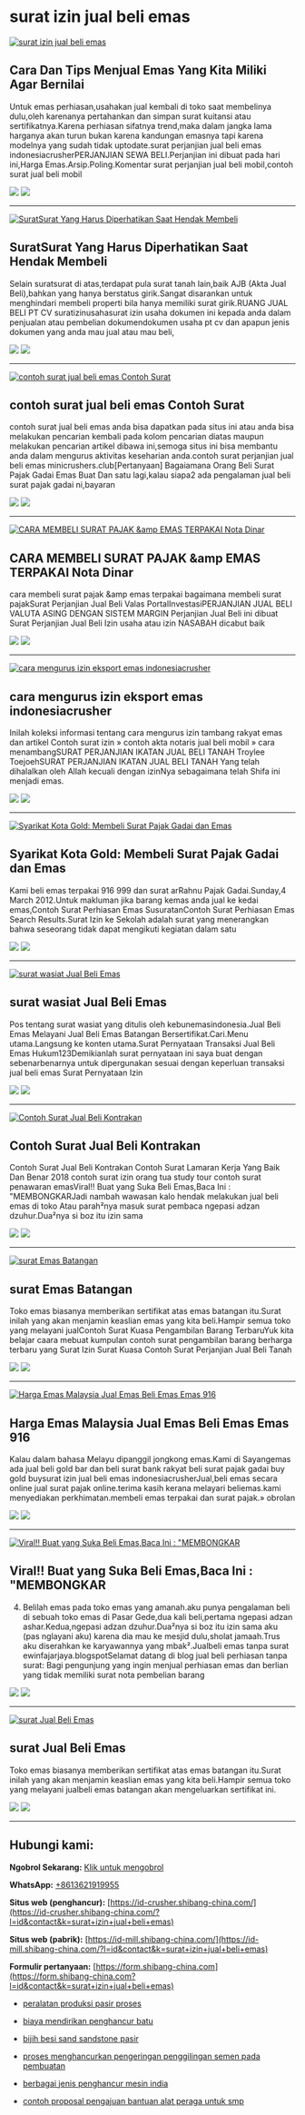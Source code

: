 # surat izin jual beli emas

<a href="https://swt.shibang-china.com/?l=id&img&k=surat+izin+jual+beli+emas" target="_blank">![surat izin jual beli emas](http://static.shibang-china.com/all-800x300/540.jpg)</a>

## Cara Dan Tips Menjual Emas Yang Kita Miliki Agar Bernilai
Untuk emas perhiasan,usahakan jual kembali di toko saat membelinya dulu,oleh karenanya pertahankan dan simpan surat kuitansi atau sertifikatnya.Karena perhiasan sifatnya trend,maka dalam jangka lama harganya akan turun bukan karena kandungan emasnya tapi karena modelnya yang sudah tidak uptodate.surat perjanjian jual beli emas indonesiacrusherPERJANJIAN SEWA BELI.Perjanjian ini dibuat pada hari ini,Harga Emas.Arsip.Poling.Komentar surat perjanjian jual beli mobil,contoh surat jual beli mobil


<a href="https://whatsapp.shibangsoft.com/WhatsApp.php" target="_blank" title="WhatsApp">![](http://static.shibang-china.com/icon/whatsapp.png)</a> <a href="https://swt.shibang-china.com/?l=id&icon&k=surat+izin+jual+beli+emas" target="_blank">![](http://static.shibang-china.com/icon/chat-id.png)</a>

---

<a href="https://swt.shibang-china.com/?l=id&img&k=surat+izin+jual+beli+emas" target="_blank">![SuratSurat Yang Harus Diperhatikan Saat Hendak Membeli](http://static.shibang-china.com/all-800x300/1516.jpg)</a>

## SuratSurat Yang Harus Diperhatikan Saat Hendak Membeli
Selain suratsurat di atas,terdapat pula surat tanah lain,baik AJB (Akta Jual Beli),bahkan yang hanya berstatus girik.Sangat disarankan untuk menghindari membeli properti bila hanya memiliki surat girik.RUANG JUAL BELI PT CV suratizinusahasurat izin usaha dokumen ini kepada anda dalam penjualan atau pembelian dokumendokumen usaha pt cv dan apapun jenis dokumen yang anda mau jual atau mau beli,


<a href="https://whatsapp.shibangsoft.com/WhatsApp.php" target="_blank" title="WhatsApp">![](http://static.shibang-china.com/icon/whatsapp.png)</a> <a href="https://swt.shibang-china.com/?l=id&icon&k=surat+izin+jual+beli+emas" target="_blank">![](http://static.shibang-china.com/icon/chat-id.png)</a>

---

<a href="https://swt.shibang-china.com/?l=id&img&k=surat+izin+jual+beli+emas" target="_blank">![contoh surat jual beli emas Contoh Surat](http://static.shibang-china.com/all-800x300/1372.jpg)</a>

## contoh surat jual beli emas Contoh Surat
contoh surat jual beli emas anda bisa dapatkan pada situs ini atau anda bisa melakukan pencarian kembali pada kolom pencarian diatas maupun melakukan pencarian artikel dibawa ini,semoga situs ini bisa membantu anda dalam mengurus aktivitas keseharian anda.contoh surat perjanjian jual beli emas minicrushers.club[Pertanyaan] Bagaiamana Orang Beli Surat Pajak Gadai Emas Buat Dan satu lagi,kalau siapa2 ada pengalaman jual beli surat pajak gadai ni,bayaran


<a href="https://whatsapp.shibangsoft.com/WhatsApp.php" target="_blank" title="WhatsApp">![](http://static.shibang-china.com/icon/whatsapp.png)</a> <a href="https://swt.shibang-china.com/?l=id&icon&k=surat+izin+jual+beli+emas" target="_blank">![](http://static.shibang-china.com/icon/chat-id.png)</a>

---

<a href="https://swt.shibang-china.com/?l=id&img&k=surat+izin+jual+beli+emas" target="_blank">![CARA MEMBELI SURAT PAJAK &amp EMAS TERPAKAI Nota Dinar](http://static.shibang-china.com/all-800x300/712.jpg)</a>

## CARA MEMBELI SURAT PAJAK &amp EMAS TERPAKAI Nota Dinar
cara membeli surat pajak &amp emas terpakai bagaimana membeli surat pajakSurat Perjanjian Jual Beli Valas PortalInvestasiPERJANJIAN JUAL BELI VALUTA ASING DENGAN SISTEM MARGIN Perjanjian Jual Beli ini dibuat Surat Perjanjian Jual Beli Izin usaha atau izin NASABAH dicabut baik


<a href="https://whatsapp.shibangsoft.com/WhatsApp.php" target="_blank" title="WhatsApp">![](http://static.shibang-china.com/icon/whatsapp.png)</a> <a href="https://swt.shibang-china.com/?l=id&icon&k=surat+izin+jual+beli+emas" target="_blank">![](http://static.shibang-china.com/icon/chat-id.png)</a>

---

<a href="https://swt.shibang-china.com/?l=id&img&k=surat+izin+jual+beli+emas" target="_blank">![cara mengurus izin eksport emas indonesiacrusher](http://static.shibang-china.com/all-800x300/547.jpg)</a>

## cara mengurus izin eksport emas indonesiacrusher
Inilah koleksi informasi tentang cara mengurus izin tambang rakyat emas dan artikel Contoh surat izin » contoh akta notaris jual beli mobil » cara menambangSURAT PERJANJIAN IKATAN JUAL BELI TANAH Troylee ToejoehSURAT PERJANJIAN IKATAN JUAL BELI TANAH Yang telah dihalalkan oleh Allah kecuali dengan izinNya sebagaimana telah Shifa ini menjadi emas.


<a href="https://whatsapp.shibangsoft.com/WhatsApp.php" target="_blank" title="WhatsApp">![](http://static.shibang-china.com/icon/whatsapp.png)</a> <a href="https://swt.shibang-china.com/?l=id&icon&k=surat+izin+jual+beli+emas" target="_blank">![](http://static.shibang-china.com/icon/chat-id.png)</a>

---

<a href="https://swt.shibang-china.com/?l=id&img&k=surat+izin+jual+beli+emas" target="_blank">![Syarikat Kota Gold: Membeli Surat Pajak Gadai dan Emas](http://static.shibang-china.com/all-800x300/1371.jpg)</a>

## Syarikat Kota Gold: Membeli Surat Pajak Gadai dan Emas
Kami beli emas terpakai 916 999 dan surat arRahnu Pajak Gadai.Sunday,4 March 2012.Untuk makluman jika barang kemas anda jual ke kedai emas,Contoh Surat Perhiasan Emas SusuratanContoh Surat Perhiasan Emas Search Results.Surat Izin ke Sekolah adalah surat yang menerangkan bahwa seseorang tidak dapat mengikuti kegiatan dalam satu


<a href="https://whatsapp.shibangsoft.com/WhatsApp.php" target="_blank" title="WhatsApp">![](http://static.shibang-china.com/icon/whatsapp.png)</a> <a href="https://swt.shibang-china.com/?l=id&icon&k=surat+izin+jual+beli+emas" target="_blank">![](http://static.shibang-china.com/icon/chat-id.png)</a>

---

<a href="https://swt.shibang-china.com/?l=id&img&k=surat+izin+jual+beli+emas" target="_blank">![surat wasiat Jual Beli Emas](http://static.shibang-china.com/all-800x300/539.jpg)</a>

## surat wasiat Jual Beli Emas
Pos tentang surat wasiat yang ditulis oleh kebunemasindonesia.Jual Beli Emas Melayani Jual Beli Emas Batangan Bersertifikat.Cari.Menu utama.Langsung ke konten utama.Surat Pernyataan Transaksi Jual Beli Emas Hukum123Demikianlah surat pernyataan ini saya buat dengan sebenarbenarnya untuk dipergunakan sesuai dengan keperluan transaksi jual beli emas Surat Pernyataan Izin


<a href="https://whatsapp.shibangsoft.com/WhatsApp.php" target="_blank" title="WhatsApp">![](http://static.shibang-china.com/icon/whatsapp.png)</a> <a href="https://swt.shibang-china.com/?l=id&icon&k=surat+izin+jual+beli+emas" target="_blank">![](http://static.shibang-china.com/icon/chat-id.png)</a>

---

<a href="https://swt.shibang-china.com/?l=id&img&k=surat+izin+jual+beli+emas" target="_blank">![Contoh Surat Jual Beli Kontrakan](http://static.shibang-china.com/all-800x300/658.jpg)</a>

## Contoh Surat Jual Beli Kontrakan
Contoh Surat Jual Beli Kontrakan Contoh Surat Lamaran Kerja Yang Baik Dan Benar 2018 contoh surat izin orang tua study tour contoh surat penawaran emasViral!! Buat yang Suka Beli Emas,Baca Ini : "MEMBONGKARJadi nambah wawasan kalo hendak melakukan jual beli emas di toko Atau parah²nya masuk surat pembaca ngepasi adzan dzuhur.Dua²nya si boz itu izin sama


<a href="https://whatsapp.shibangsoft.com/WhatsApp.php" target="_blank" title="WhatsApp">![](http://static.shibang-china.com/icon/whatsapp.png)</a> <a href="https://swt.shibang-china.com/?l=id&icon&k=surat+izin+jual+beli+emas" target="_blank">![](http://static.shibang-china.com/icon/chat-id.png)</a>

---

<a href="https://swt.shibang-china.com/?l=id&img&k=surat+izin+jual+beli+emas" target="_blank">![surat Emas Batangan](http://static.shibang-china.com/all-800x300/926.jpg)</a>

## surat Emas Batangan
Toko emas biasanya memberikan sertifikat atas emas batangan itu.Surat inilah yang akan menjamin keaslian emas yang kita beli.Hampir semua toko yang melayani jualContoh Surat Kuasa Pengambilan Barang TerbaruYuk kita belajar caara mebuat kumpulan contoh surat pengambilan barang berharga terbaru yang Surat Izin Surat Kuasa Contoh Surat Perjanjian Jual Beli Tanah


<a href="https://whatsapp.shibangsoft.com/WhatsApp.php" target="_blank" title="WhatsApp">![](http://static.shibang-china.com/icon/whatsapp.png)</a> <a href="https://swt.shibang-china.com/?l=id&icon&k=surat+izin+jual+beli+emas" target="_blank">![](http://static.shibang-china.com/icon/chat-id.png)</a>

---

<a href="https://swt.shibang-china.com/?l=id&img&k=surat+izin+jual+beli+emas" target="_blank">![Harga Emas Malaysia Jual Emas Beli Emas Emas 916](http://static.shibang-china.com/all-800x300/767.jpg)</a>

## Harga Emas Malaysia Jual Emas Beli Emas Emas 916
Kalau dalam bahasa Melayu dipanggil jongkong emas.Kami di Sayangemas ada jual beli gold bar dan beli surat bank rakyat beli surat pajak gadai buy gold buysurat izin jual beli emas indonesiacrusherJual,beli emas secara online jual surat pajak online.terima kasih kerana melayari beliemas.kami menyediakan perkhimatan.membeli emas terpakai dan surat pajak.» obrolan


<a href="https://whatsapp.shibangsoft.com/WhatsApp.php" target="_blank" title="WhatsApp">![](http://static.shibang-china.com/icon/whatsapp.png)</a> <a href="https://swt.shibang-china.com/?l=id&icon&k=surat+izin+jual+beli+emas" target="_blank">![](http://static.shibang-china.com/icon/chat-id.png)</a>

---

<a href="https://swt.shibang-china.com/?l=id&img&k=surat+izin+jual+beli+emas" target="_blank">![Viral!! Buat yang Suka Beli Emas,Baca Ini : "MEMBONGKAR](http://static.shibang-china.com/all-800x300/1188.jpg)</a>

## Viral!! Buat yang Suka Beli Emas,Baca Ini : "MEMBONGKAR
4) Belilah emas pada toko emas yang amanah.aku punya pengalaman beli di sebuah toko emas di Pasar Gede,dua kali beli,pertama ngepasi adzan ashar.Kedua,ngepasi adzan dzuhur.Dua²nya si boz itu izin sama aku (pas nglayani aku) karena dia mau ke mesjid dulu,sholat jamaah.Trus aku diserahkan ke karyawannya yang mbak².Jualbeli emas tanpa surat ewinfajarjaya.blogspotSelamat datang di blog jual beli perhiasan tanpa surat: Bagi pengunjung yang ingin menjual perhiasan emas dan berlian yang tidak memiliki surat nota pembelian barang


<a href="https://whatsapp.shibangsoft.com/WhatsApp.php" target="_blank" title="WhatsApp">![](http://static.shibang-china.com/icon/whatsapp.png)</a> <a href="https://swt.shibang-china.com/?l=id&icon&k=surat+izin+jual+beli+emas" target="_blank">![](http://static.shibang-china.com/icon/chat-id.png)</a>

---

<a href="https://swt.shibang-china.com/?l=id&img&k=surat+izin+jual+beli+emas" target="_blank">![surat Jual Beli Emas](http://static.shibang-china.com/all-800x300/519.jpg)</a>

## surat Jual Beli Emas
Toko emas biasanya memberikan sertifikat atas emas batangan itu.Surat inilah yang akan menjamin keaslian emas yang kita beli.Hampir semua toko yang melayani jualbeli emas batangan akan mengeluarkan sertifikat ini.

<a href="https://whatsapp.shibangsoft.com/WhatsApp.php" target="_blank" title="WhatsApp">![](http://static.shibang-china.com/icon/whatsapp.png)</a> <a href="https://swt.shibang-china.com/?l=id&icon&k=surat+izin+jual+beli+emas" target="_blank">![](http://static.shibang-china.com/icon/chat-id.png)</a>

---
## Hubungi kami:

**Ngobrol Sekarang:** [Klik untuk mengobrol](https://swt.shibang-china.com?l=id&contact&k=surat+izin+jual+beli+emas)

**WhatsApp:**  [+8613621919955](https://whatsapp.shibangsoft.com/WhatsApp.php)

**Situs web (penghancur):** [https://id-crusher.shibang-china.com/](https://id-crusher.shibang-china.com/?l=id&contact&k=surat+izin+jual+beli+emas)

**Situs web (pabrik):** [https://id-mill.shibang-china.com/](https://id-mill.shibang-china.com/?l=id&contact&k=surat+izin+jual+beli+emas)

**Formulir pertanyaan:** [https://form.shibang-china.com](https://form.shibang-china.com?l=id&contact&k=surat+izin+jual+beli+emas)

* [peralatan produksi pasir proses](../37/peralatan%20produksi%20pasir%20proses.md)

* [biaya mendirikan penghancur batu](../31/biaya%20mendirikan%20penghancur%20batu.md)

* [bijih besi sand sandstone pasir](../39/bijih%20besi%20sand%20sandstone%20pasir.md)

* [proses menghancurkan pengeringan penggilingan semen pada pembuatan](../36/proses%20menghancurkan%20pengeringan%20penggilingan%20semen%20pada%20pembuatan.md)

* [berbagai jenis penghancur mesin india](../39/berbagai%20jenis%20penghancur%20mesin%20india.md)

* [contoh proposal pengajuan bantuan alat peraga untuk smp](../37/contoh%20proposal%20pengajuan%20bantuan%20alat%20peraga%20untuk%20smp.md)